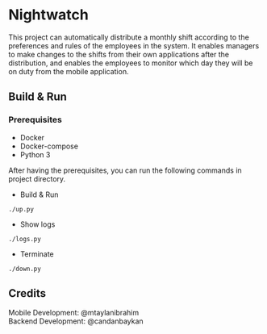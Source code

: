 # Nightwatch

This project can automatically distribute a monthly shift according to the preferences and rules of the employees in the system. It enables managers to make changes to the shifts from their own applications after the distribution, and enables the employees to monitor which day they will be on duty from the mobile application.

## Build & Run

### Prerequisites
* Docker
* Docker-compose
* Python 3

After having the prerequisites, you can run the following commands in project directory.

- Build & Run
```shell
./up.py
``` 

- Show logs
```shell
./logs.py
``` 

- Terminate
```shell
./down.py
```

## Credits
Mobile Development: @mtaylanibrahim\
Backend Development: @candanbaykan
